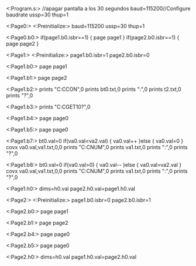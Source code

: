 <:Program.s:>
//apagar pantalla a los 30 segundos
baud=115200//Configure baudrate
ussp=30
thup=1


<:Page0:>
<:Preinitialize:>
baud=115200
ussp=30
thup=1

<:Page0.b0:>
if(page1.b0.isbr==1)
{
  page page1
}
if(page2.b0.isbr==1)
{
  page page2
}


<:Page1:>
<:Preinitialize:>
page1.b0.isbr=1
page2.b0.isbr=0

<:Page1.b0:>
page page1

<:Page1.b1:>
page page2

<:Page1.b2:>
prints "C:CCON",0
prints bt0.txt,0
prints ":",0
prints t2.txt,0
prints "?",0

<:Page1.b3:>
prints "C:CGET10?",0

<:Page1.b4:>
page page0

<:Page1.b5:>
page page0

<:Page1.b7:>
bt0.val=0
if(va0.val<va2.val)
{
  va0.val++
}else
{
  va0.val=0
}
covx va0.val,va1.txt,0,0
prints "C:CNUM",0
prints va1.txt,0
prints ":",0
prints "?",0

<:Page1.b8:>
bt0.val=0
if(va0.val>0)
{
  va0.val--
}else
{
  va0.val=va2.val
}
covx va0.val,va1.txt,0,0
prints "C:CNUM",0
prints va1.txt,0
prints ":",0
prints "?",0

<:Page1.h0:>
dims=h0.val
page2.h0.val=page1.h0.val


<:Page2:>
<:Preinitialize:>
page1.b0.isbr=0
page2.b0.isbr=1

<:Page2.b0:>
page page1

<:Page2.b1:>
page page2

<:Page2.b4:>
page page0

<:Page2.b5:>
page page0

<:Page2.h0:>
dims=h0.val
page1.h0.val=page2.h0.val